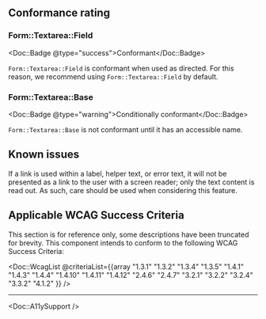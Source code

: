 ## Conformance rating

### Form::Textarea::Field

<Doc::Badge @type="success">Conformant</Doc::Badge>

`Form::Textarea::Field` is conformant when used as directed. For this reason, we recommend using `Form::Textarea::Field` by default.

### Form::Textarea::Base

<Doc::Badge @type="warning">Conditionally conformant</Doc::Badge>

`Form::Textarea::Base` is not conformant until it has an accessible name. 

## Known issues

If a link is used within a label, helper text, or error text, it will not be presented as a link to the user with a screen reader; only the text content is read out. As such, care should be used when considering this feature.

## Applicable WCAG Success Criteria

This section is for reference only, some descriptions have been truncated for brevity. This component intends to conform to the following WCAG Success Criteria:

<Doc::WcagList @criteriaList={{array "1.3.1" "1.3.2" "1.3.4" "1.3.5" "1.4.1" "1.4.3" "1.4.4" "1.4.10" "1.4.11" "1.4.12" "2.4.6" "2.4.7" "3.2.1" "3.2.2" "3.2.4" "3.3.2" "4.1.2" }} />

---

<Doc::A11ySupport />
